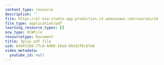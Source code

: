 ```yaml
---
content_type: resource
description: ''
file: https://ol-ocw-studio-app-production.s3.amazonaws.com/courses/14-01sc-principles-of-microeconomics-fall-2011/b4d472b677c80d0018ad69142f6cb7e0_A6FOBdtbcz4.pdf
file_type: application/pdf
learning_resource_types: []
ocw_type: OCWFile
resourcetype: Document
title: 3play pdf file
uid: b4d472b6-77c8-0d00-18ad-69142f6cb7e0
video_metadata:
  youtube_id: null
---
```

